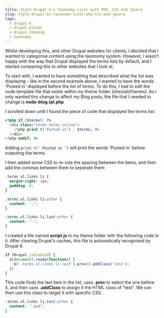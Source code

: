 ```yaml
---
title: Style Drupal 6's Taxonomy Lists with PHP, CSS and jQuery
slug: style-drupal-6s-taxonomy-lists-php-css-and-jquery
tags:
  - drupal-6
  - drupal-planet
  - drupal-theming
  - taxonomy
---
```

Whilst developing this, and other Drupal websites for clients, I decided that I wanted to categorise content using the taxonomy system. However, I wasn't happy with the way that Drupal displayed the terms lists by default, and I started comparing this to other websites that I look at. 

To start with, I wanted to have something that described what the list was displaying - like in the second example above. I wanted to have the words 'Posted in' displayed before the list of terms. To do this, I had to edit the node template file that exists within my theme folder (sites/all/themes). As I only wanted this change to affect my Blog posts, the file that I needed to change is **node-blog.tpl.php**

I scrolled down until I found the piece of code that displayed the terms list:

~~~php
<?php if ($terms): ?>
  <div class="terms terms-inline">
    <?php print t('Posted in') . $terms; ?>
  </div>
<?php endif; ?>
~~~

Adding `print t(' Posted in ')` will print the words 'Posted in' before outputing the terms.

I then added some CSS to re-size the spacing between the items, and then add the commas between them to seperate them:

~~~css
.terms ul.links li {
  margin-right: 1px;
  padding: 0;
}

.terms ul.links li:after {
  content: ",";
}

.terms ul.links li.last:after {
  content: ".";
}
~~~

I created a file named **script.js** in my theme folder with the following code in it. After clearing Drupal's caches, this file is automatically recognised by Drupal 6.

~~~js
if (Drupal.jsEnabled) {
  $(document).ready(function() {
    $('.terms ul.links li.last').prev().addClass('test');
  })
}
~~~

This code finds the last item in the list, uses **.prev** to select the one before it, and then uses **.addClass** to assign it the HTML class of "test". We can then use this class to target it with specific CSS.

~~~css
.terms ul.links li.test:after {
  content: " and";
}
~~~
